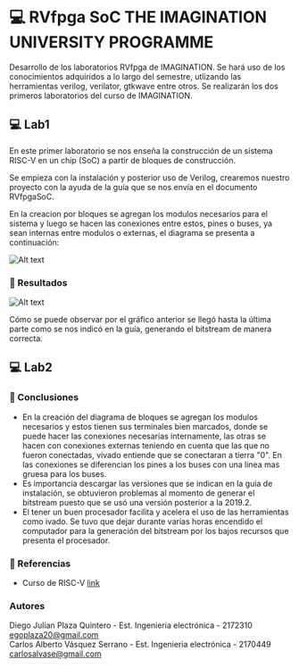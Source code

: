 # 💻 RVfpga SoC THE IMAGINATION UNIVERSITY PROGRAMME

Desarrollo de los laboratorios RVfpga de IMAGINATION. Se hará uso de los conocimientos adquiridos a lo largo del semestre, utlizando las herramientas verilog, verilator, gtkwave entre otros. Se realizarán los dos primeros laboratorios del curso de IMAGINATION.

## 💻 Lab1

En este primer laboratorio se nos enseña la construcción de un sistema RISC-V en un chip (SoC) a partir de bloques de construcción.

Se empieza con la instalación y posterior uso de Verilog, crearemos nuestro proyecto con la ayuda de la guía que se nos envía en el documento RVfpgaSoC.

En la creacion por bloques se agregan los modulos necesarios para el sistema y luego se hacen las conexiones entre estos, pines o buses, ya sean internas entre modulos o externas, el diagrama se presenta a continuación:

![Alt text](https://i.imgur.com/o1L9O9A.jpg)

### 🎯 Resultados

![Alt text](https://i.imgur.com/mNLRNXc.png)

Cómo se puede observar por el gráfico anterior se llegó hasta la última parte como se nos indicó en la guía, generando el bitstream de manera correcta.

## 💻 Lab2




### 🔖 Conclusiones
- En la creación del diagrama de bloques se agregan los modulos necesarios y estos tienen sus terminales bien marcados, donde se puede hacer las conexiones necesarias internamente, las otras se hacen con conexiones externas teniendo en cuenta que las que no fueron conectadas, vivado entiende que se conectaran a tierra "0". En las conexiones se diferencian los pines a los buses con una linea mas gruesa para los buses.
- Es importancia descargar las versiones que se indican en la guia de instalación, se obtuvieron problemas al momento de generar el bitstream puesto que se usó una versión posterior a la 2019.2.
- El tener un buen procesador facilita y acelera el uso de las herramientas como ivado. Se tuvo que dejar durante varias horas encendido el computador para la generación del bitstream por los bajos recursos que presenta el procesador. 

### 🔖 Referencias
- Curso de RISC-V [link](https://riscv.org/risc-v-learn-online/)

### Autores
Diego Julian Plaza Quintero - Est. Ingenieria electrónica - 2172310
<br/>
egoplaza20@gmail.com
<br/>
Carlos Alberto Vásquez Serrano - Est. Ingenieria electrónica - 2170449
<br/>
carlosalvase@gmail.com
